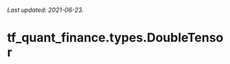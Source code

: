 <!--
This file is generated by a tool. Do not edit directly.
For open-source contributions the docs will be updated automatically.
-->

*Last updated: 2021-06-23.*

<div itemscope itemtype="http://developers.google.com/ReferenceObject">
<meta itemprop="name" content="tf_quant_finance.types.DoubleTensor" />
<meta itemprop="path" content="Stable" />
</div>

# tf_quant_finance.types.DoubleTensor

<!-- Insert buttons and diff -->

<table class="tfo-notebook-buttons tfo-api" align="left">
</table>





```python
tf_quant_finance.types.DoubleTensor(
    *args, **kwds
)
```



<!-- Placeholder for "Used in" -->
